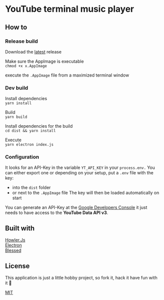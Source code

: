 # YouTube terminal music player

## How to

### Release build

Download the [latest](https://github.com/UweStolz/yut/releases/latest) release

Make sure the AppImage is executable  
`chmod +x x.AppImage`  

execute the `.AppImage` file from a maximized terminal window

### Dev build

Install dependencies  
    `yarn install`  

Build  
    `yarn build`  

Install dependencies for the build  
    `cd dist && yarn install`  

Execute  
    `yarn electron index.js`  


### Configuration

It looks for an API-Key in the variable `YT_API_KEY` in your `process.env.` You can either export one or depending on your setup, put a `.env` file with the key:
-   into the `dist` folder
- or next to the `.AppImage` file
The  key will then be loaded automatically on start

You can generate an API-Key at the
[Google Developers Console](https://console.developers.google.com/) it just needs to have access to the **YouTube Data API v3**.

## Built with

[Howler.Js](https://howlerjs.com/)  
[Electron](https://www.electronjs.org/)  
[Blessed](https://github.com/chjj/blessed)  

## License

This application is just a little hobby project, so fork it, hack it have fun with it 🙂

[MIT](LICENSE.md)
